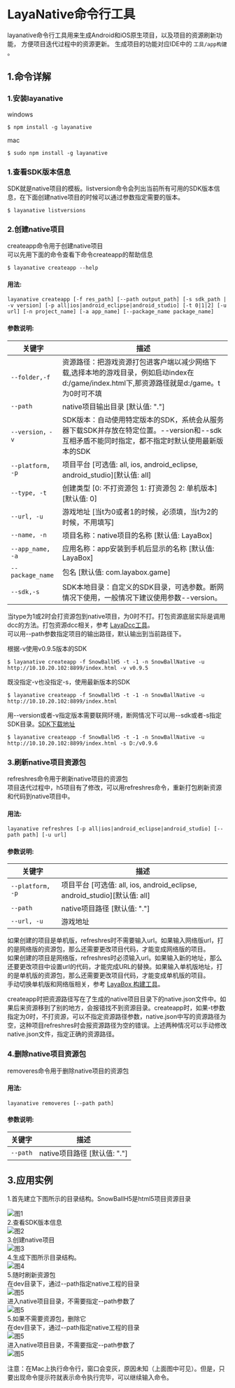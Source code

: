# LayaNative命令行工具
layanative命令行工具用来生成Android和iOS原生项目，以及项目的资源刷新功能， 方便项目迭代过程中的资源更新。
生成项目的功能对应IDE中的 `工具/app构建` 。
## 1.命令详解
### 1.安装layanative
windows
```   
$ npm install -g layanative  
```
mac
```   
$ sudo npm install -g layanative  
```
### 1.查看SDK版本信息
SDK就是native项目的模板。listversion命令会列出当前所有可用的SDK版本信息，在下面创建native项目的时候可以通过参数指定需要的版本。    
```   
$ layanative listversions  
```
### 2.创建native项目
createapp命令用于创建native项目  
可以先用下面的命令查看下命令createapp的帮助信息
```
$ layanative createapp --help
```
#### 用法:
    layanative createapp [-f res_path] [--path output_path] [-s sdk_path | -v version] [-p all|ios|android_eclipse|android_studio] [-t 0|1|2] [-u url] [-n project_name] [-a app_name] [--package_name package_name]

#### 参数说明:

| 关键字 | 描述
| ------------ | ------------ 
| `--folder,-f` |    资源路径：把游戏资源打包进客户端以减少网络下载,选择本地的游戏目录，例如启动index在d:/game/index.html下,那资源路径就是d:/game。t为0时可不填
| `--path` |       native项目输出目录 [默认值: "."]
| `--version，-v` |       SDK版本：自动使用特定版本的SDK，系统会从服务器下载SDK并存放在特定位置。--version和--sdk互相矛盾不能同时指定，都不指定时默认使用最新版本的SDK
| `--platform, -p` |    项目平台 [可选值: all, ios, android_eclipse, android_studio][默认值: all]
| `--type, -t` |       创建类型 [0: 不打资源包 1: 打资源包 2: 单机版本] [默认值: 0]
| `--url, -u` |       游戏地址 [当t为0或者1的时候，必须填，当t为2的时候，不用填写]
| `--name, -n` |       项目名称：native项目的名称 [默认值: LayaBox]
| `--app_name, -a` |      应用名称：app安装到手机后显示的名称 [默认值: LayaBox]
| `--package_name` |       包名 [默认值: com.layabox.game]
| `--sdk,-s` |       SDK本地目录：自定义的SDK目录，可选参数。断网情况下使用，一般情况下建议使用参数--version。
当type为1或2时会打资源包到native项目，为0时不打。打包资源底层实际是调用dcc的方法。打包资源dcc相关，参考 [LayaDcc工具](https://github.com/layabox/layaair-doc/tree/master/Chinese/LayaNative/LayaDcc_Tool)。  
可以用--path参数指定项目的输出路径，默认输出到当前路径下。

根据-v使用v0.9.5版本的SDK
```
$ layanative createapp -f SnowBallH5 -t -1 -n SnowBallNative -u http://10.10.20.102:8899/index.html -v v0.9.5
```

既没指定-v也没指定-s，使用最新版本的SDK
```
$ layanative createapp -f SnowBallH5 -t -1 -n SnowBallNative -u http://10.10.20.102:8899/index.html
```
用--version或者-v指定版本需要联网环境，断网情况下可以用--sdk或者-s指定SDK目录。[SDK下载地址](https://ldc.layabox.com/layadownload/?type=layaairnative-LayaAir%20Native%20SDK%200.9.6)
```
$ layanative createapp -f SnowBallH5 -t -1 -n SnowBallNative -u http://10.10.20.102:8899/index.html -s D:/v0.9.6
```
### 3.刷新native项目资源包
refreshres命令用于刷新native项目的资源包  
项目迭代过程中，h5项目有了修改，可以用refreshres命令，重新打包刷新资源和代码到native项目中。
#### 用法:
    layanative refreshres [-p all|ios|android_eclipse|android_studio] [--path path] [-u url]

#### 参数说明:

| 关键字 | 描述
| ------------ | ------------ 
| `--platform, -p` |    项目平台 [可选值: all, ios, android_eclipse, android_studio][默认值: all]
| `--path` |       native项目路径 [默认值: "."]
| `--url, -u` |       游戏地址


如果创建的项目是单机版，refreshres时不需要输入url。如果输入网络版url，打的是网络版的资源包，那么还需要更改项目代码，才能变成网络版的项目。  
如果创建的项目是网络版，refreshres时必须输入url。如果输入新的地址，那么还要更改项目中设置url的代码，才能完成URL的替换。如果输入单机版地址，打的是单机版的资源包，那么还需要更改项目代码，才能变成单机版的项目。    
手动切换单机版和网络版相关，参考 [LayaBox 构建工具](https://github.com/layabox/layaair-doc/tree/master/Chinese/LayaNative/build_Tool)。

createapp时把资源路径写在了生成的native项目目录下的native.json文件中。如果后来资源移到了别的地方，会报错找不到资源目录。createapp时，如果-t参数指定为0时，不打资源，可以不指定资源路径参数，native.json中写的资源路径为空，这种项目refreshres时会报资源路径为空的错误。上述两种情况可以手动修改native.json文件，指定正确的资源路径。
### 4.删除native项目资源包
removeres命令用于删除native项目的资源包  
#### 用法:
    layanative removeres [--path path] 
#### 参数说明:

| 关键字 | 描述
| ------------ | ------------ 
| `--path` |       native项目路径 [默认值: "."]

## 3.应用实例
1.首先建立下图所示的目录结构。SnowBallH5是html5项目资源目录

![图1](img/1.png)  
2.查看SDK版本信息  
![图2](img/2.png)  
3.创建native项目  
![图3](img/3.png)  
4.生成下图所示目录结构。  
![图4](img/4.png)  
5.随时刷新资源包  
在dev目录下，通过--path指定native工程的目录    
![图5](img/5.png)       
进入native项目目录，不需要指定--path参数了  
![图5](img/6.png)   
5.如果不需要资源包，删除它    
在dev目录下，通过--path指定native工程的目录     
![图5](img/7.png)    
进入native项目目录，不需要指定--path参数了   
![图5](img/8.png)  

   
注意：在Mac上执行命令行，窗口会变灰，原因未知（上面图中可见）。但是，只要出现命令提示符就表示命令执行完毕，可以继续输入命令。